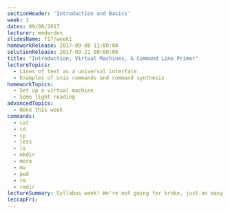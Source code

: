 ```yaml
---
sectionHeader: 'Introduction and Basics'
week: 1
dates: 09/08/2017
lecturer: mmdarden
slidesName: f17/week1
homeworkRelease: 2017-09-08 11:00:00
solutionRelease: 2017-09-21 00:00:00
title: "Introduction, Virtual Machines, & Command Line Primer"
lectureTopics:
  - Lines of text as a universal interface
  - Examples of unix commands and command synthesis
homeworkTopics:
  - Set up a virtual machine
  - Some light reading
advancedTopics:
  - None this week
commands:
  - cat
  - cd
  - cp
  - less
  - ls
  - mkdir
  - more
  - mv
  - pwd
  - rm
  - rmdir
lectureSummary: Syllabus week! We're not going for broke, just an easy introduction to the C4CS curriculum.
leccapFri:
---
```

